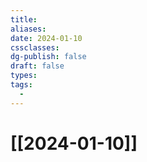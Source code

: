 ```yaml
---
title: 
aliases: 
date: 2024-01-10
cssclasses: 
dg-publish: false
draft: false
types: 
tags: 
  - 
---
```

# [[2024-01-10]]


